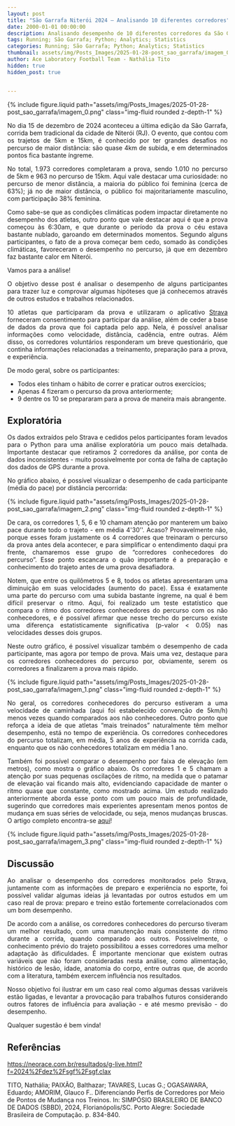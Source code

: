 ```yaml
---
layout: post
title: "São Garrafa Niterói 2024 – Analisando 10 diferentes corredores"
date: 2000-01-01 00:00:00
description: Analisando desempenho de 10 diferentes corredores da São Garrafa 2024
tags: Running; São Garrafa; Python; Analytics; Statistics
categories: Running; São Garrafa; Python; Analytics; Statistics
thumbnail: assets/img/Posts_Images/2025-01-28-post_sao_garrafa/imagem_0.png
author: Ace Laboratory Football Team - Nathália Tito
hidden: true
hidden_post: true


---
```


{% include figure.liquid path="assets/img/Posts_Images/2025-01-28-post_sao_garrafa/imagem_0.png" class="img-fluid rounded z-depth-1" %}

<p align="justify">
No dia 15 de dezembro de 2024 aconteceu a última edição da São Garrafa, corrida bem tradicional da cidade de Niterói (RJ). O evento, que contou com os trajetos de 5km e 15km, é conhecido por ter grandes desafios no percurso de maior distância: são quase 4km de subida, e em determinados pontos fica bastante íngreme.
</p>

<p align="justify">
No total, 1.973 corredores completaram a prova, sendo 1.010 no percurso de 5km e 963 no percurso de 15km. Aqui vale destacar uma curiosidade: no percurso de menor distância, a maioria do público foi feminina (cerca de 63%); já no de maior distância, o público foi majoritariamente masculino, com participação 38% feminina.
</p>

<p align="justify">
Como sabe-se que as condições climáticas podem impactar diretamente no desempenho dos atletas, outro ponto que vale destacar aqui é que a prova começou às 6:30am, e que durante o período da prova o céu estava bastante nublado, garoando em determinados momentos. Segundo alguns participantes, o fato de a prova começar bem cedo, somado às condições climáticas, favoreceram o desempenho no percurso, já que em dezembro faz bastante calor em Niterói.
</p>

Vamos para a análise!

<p align="justify">
O objetivo desse post é analisar o desempenho de alguns participantes para trazer luz e comprovar algumas hipóteses que já conhecemos através de outros estudos e trabalhos relacionados.
</p>

<p align="justify">
10 atletas que participaram da prova e utilizaram o aplicativo <a href="https://www.strava.com/">Strava</a> forneceram consentimento para participar da análise, além de ceder a base de dados da prova que foi captada pelo app. Nela, é possível analisar informações como velocidade, distância, cadência, entre outras. Além disso, os corredores voluntários responderam um breve questionário, que continha informações relacionadas a treinamento, preparação para a prova, e experiência.
</p>

De modo geral, sobre os participantes:

<ul>
    <li>Todos eles tinham o hábito de correr e praticar outros exercícios;</li>
    <li>Apenas 4 fizeram o percurso da prova anteriormente;</li>
    <li>9 dentre os 10 se prepararam para a prova de maneira mais abrangente.</li>
</ul>

<h2>Exploratória</h2>

<p align="justify">
Os dados extraídos pelo Strava e cedidos pelos participantes foram levados para o Python para uma análise exploratória um pouco mais detalhada. Importante destacar que retiramos 2 corredores da análise, por conta de dados inconsistentes - muito possivelmente por conta de falha de captação dos dados de GPS durante a prova.
</p>

<p align="justify">
No gráfico abaixo, é possível visualizar o desempenho de cada participante (média do pace) por distância percorrida:
</p>

{% include figure.liquid path="assets/img/Posts_Images/2025-01-28-post_sao_garrafa/imagem_2.png" class="img-fluid rounded z-depth-1" %}

<p align="justify">
De cara, os corredores 1, 5, 6 e 10 chamam atenção por manterem um baixo pace durante todo o trajeto - em média 4'30’'. Acaso? Provavelmente não, porque esses foram justamente os 4 corredores que treinaram o percurso da prova antes dela acontecer, e para simplificar o entendimento daqui pra frente, chamaremos esse grupo de “corredores conhecedores do percurso”. Esse ponto escancara o quão importante é a preparação e conhecimento do trajeto antes de uma prova desafiadora.
</p>

<p align="justify">
Notem, que entre os quilômetros 5 e 8, todos os atletas apresentaram uma diminuição em suas velocidades (aumento do pace). Essa é exatamente uma parte do percurso com uma subida bastante íngreme, na qual é bem difícil preservar o ritmo. Aqui, foi realizado um teste estatístico que compara o ritmo dos corredores conhecedores do percurso com os não conhecedores, e é possível afirmar que nesse trecho do percurso existe uma diferença estatisticamente significativa (p-valor < 0.05) nas velocidades desses dois grupos.
</p>

<p align="justify">
Neste outro gráfico, é possível visualizar também o desempenho de cada participante, mas agora por tempo de prova. Mais uma vez, destaque para os corredores conhecedores do percurso por, obviamente, serem os corredores a finalizarem a prova mais rápido.
</p>

{% include figure.liquid path="assets/img/Posts_Images/2025-01-28-post_sao_garrafa/imagem_1.png" class="img-fluid rounded z-depth-1" %}

<p align="justify">
No geral, os corredores conhecedores do percurso estiveram a uma velocidade de caminhada (aqui foi estabelecido convenção de 5km/h) menos vezes quando comparados aos não conhecedores. Outro ponto que reforça a ideia de que atletas “mais treinados” naturalmente têm melhor desempenho, está no tempo de experiência. Os corredores conhecedores do percurso totalizam, em média, 5 anos de experiência na corrida cada, enquanto que os não conhecedores totalizam em média 1 ano.
</p>

<p align="justify">
Também foi possível comparar o desempenho por faixa de elevação (em metros), como mostra o gráfico abaixo. Os corredores 1 e 5 chamam a atenção por suas pequenas oscilações de ritmo, na medida que o patamar de elevação vai ficando mais alto, evidenciando capacidade de manter o ritmo quase que constante, como mostrado acima. Um estudo realizado anteriormente aborda esse ponto com um pouco mais de profundidade, sugerindo que corredores mais experientes apresentam menos pontos de mudança em suas séries de velocidade, ou seja, menos mudanças bruscas. O artigo completo encontra-se <a href="https://sol.sbc.org.br/index.php/sbbd/article/view/30754">aqui</a>!
</p>

{% include figure.liquid path="assets/img/Posts_Images/2025-01-28-post_sao_garrafa/imagem_3.png" class="img-fluid rounded z-depth-1" %}

<h2>Discussão</h2>

<p align="justify">
Ao analisar o desempenho dos corredores monitorados pelo Strava, juntamente com as informações de preparo e experiência no esporte, foi possível validar algumas ideias já levantadas por outros estudos em um caso real de prova: preparo e treino estão fortemente correlacionados com um bom desempenho. 
</p>

<p align="justify">
De acordo com a análise, os corredores conhecedores do percurso tiveram um melhor resultado, com uma manutenção mais consistente do ritmo durante a corrida, quando comparado aos outros. Possivelmente, o conhecimento prévio do trajeto possibilitou a esses corredores uma melhor adaptação às dificuldades. É importante mencionar que existem outras variáveis que não foram consideradas nesta análise, como alimentação, histórico de lesão, idade, anatomia do corpo, entre outras que, de acordo com a literatura, também exercem influência nos resultados. 
</p>

<p align="justify">
Nosso objetivo foi ilustrar em um caso real como algumas dessas variáveis estão ligadas, e levantar a provocação para trabalhos futuros considerando outros fatores de influência para avaliação - e até mesmo previsão - do desempenho.
</p>

Qualquer sugestão é bem vinda!

<h2>Referências</h2>

https://neorace.com.br/resultados/g-live.html?f=2024%2Fdez%2Fsgf%2Fsgf.clax

TITO, Nathália; PAIXÃO, Balthazar; TAVARES, Lucas G.; OGASAWARA, Eduardo; AMORIM, Glauco F.. Diferenciando Perfis de Corredores por Meio de Pontos de Mudança nos Treinos. In: SIMPÓSIO BRASILEIRO DE BANCO DE DADOS (SBBD), 2024, Florianópolis/SC. Porto Alegre: Sociedade Brasileira de Computação. p. 834-840.